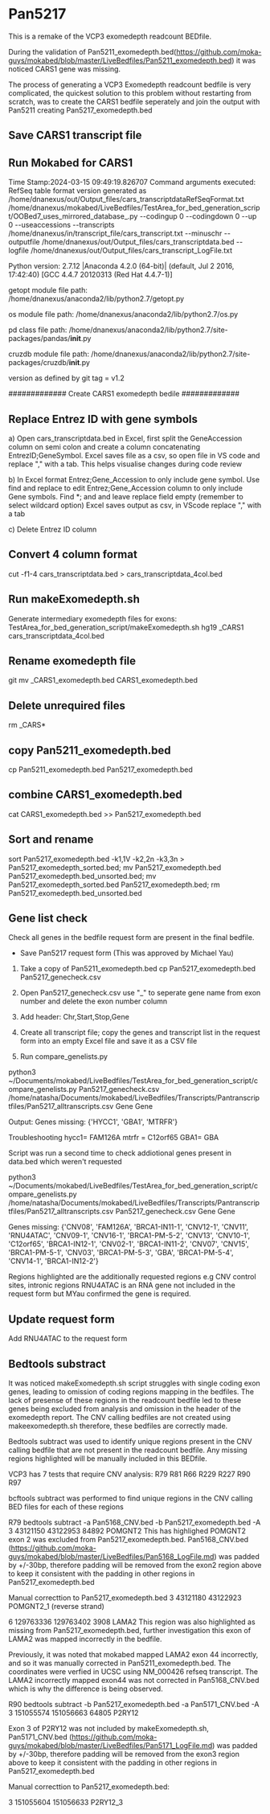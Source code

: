 # Pan5217

This is a remake of the VCP3 exomedepth readcount BEDfile.

During the validation of Pan5211_exomedepth.bed(https://github.com/moka-guys/mokabed/blob/master/LiveBedfiles/Pan5211_exomedepth.bed) it was noticed CARS1 gene was missing.

The process of generating a VCP3 Exomedepth readcount bedfile is very complicated, the quickest solution to this problem without restarting from scratch, was to create the CARS1 bedfile seperately and join the output with Pan5211 creating Pan5217_exomedepth.bed

## Save CARS1 transcript file

## Run Mokabed for CARS1
Time Stamp:2024-03-15 09:49:19.826707
Command arguments executed:
RefSeq table format version generated as /home/dnanexus/out/Output_files/cars_transcriptdataRefSeqFormat.txt
/home/dnanexus/mokabed/LiveBedfiles/TestArea_for_bed_generation_script/OOBed7_uses_mirrored_database_.py --codingup 0 --codingdown 0 --up 0 --useaccessions --transcripts /home/dnanexus/in/transcript_file/cars_transcript.txt --minuschr --outputfile /home/dnanexus/out/Output_files/cars_transcriptdata.bed --logfile /home/dnanexus/out/Output_files/cars_transcript_LogFile.txt 

 Python version: 2.7.12 |Anaconda 4.2.0 (64-bit)| (default, Jul  2 2016, 17:42:40) 
[GCC 4.4.7 20120313 (Red Hat 4.4.7-1)]

 getopt module file path: /home/dnanexus/anaconda2/lib/python2.7/getopt.py

 os module file path: /home/dnanexus/anaconda2/lib/python2.7/os.py

 pd class file path: /home/dnanexus/anaconda2/lib/python2.7/site-packages/pandas/__init__.py

 cruzdb module file path: /home/dnanexus/anaconda2/lib/python2.7/site-packages/cruzdb/__init__.py

version as defined by git tag = v1.2

#############
Create CARS1 exomedepth bedile
#############

## Replace Entrez ID with gene symbols

a) Open cars_transcriptdata.bed in Excel, first split the GeneAccession column on semi colon and create a column concatenating EntrezID;GeneSymbol. Excel saves file as a csv, so open file in VS code and replace "," with a tab. This helps visualise changes during code review

b) In Excel format Entrez;Gene_Accession to only include gene symbol. Use find and replace to edit Entrez;Gene_Accession column to only include Gene symbols. Find *; and and leave replace field empty (remember to select wildcard option) Excel saves output as csv, in VScode replace "," with a tab

c) Delete Entrez ID column

## Convert 4 column format
cut -f1-4 cars_transcriptdata.bed > cars_transcriptdata_4col.bed

## Run makeExomedepth.sh
Generate intermediary exomedepth files for exons:
    TestArea_for_bed_generation_script/makeExomedepth.sh hg19 _CARS1 cars_transcriptdata_4col.bed

## Rename exomedepth file
git mv _CARS1_exomedepth.bed CARS1_exomedepth.bed

## Delete unrequired files
rm _CARS*

## copy Pan5211_exomedepth.bed

cp Pan5211_exomedepth.bed Pan5217_exomedepth.bed

## combine CARS1_exomedepth.bed

cat CARS1_exomedepth.bed >> Pan5217_exomedepth.bed

## Sort and rename
sort Pan5217_exomedepth.bed -k1,1V -k2,2n -k3,3n > Pan5217_exomedepth_sorted.bed; mv Pan5217_exomedepth.bed Pan5217_exomedepth.bed_unsorted.bed; mv Pan5217_exomedepth_sorted.bed Pan5217_exomedepth.bed; rm Pan5217_exomedepth.bed_unsorted.bed

## Gene list check
Check all genes in the bedfile request form are present in the final bedfile.

- Save Pan5217 request form (This was approved by Michael Yau)

1. Take a copy of Pan5211_exomedepth.bed 
    cp Pan5217_exomedepth.bed Pan5217_genecheck.csv

2. Open Pan5217_genecheck.csv use "_" to seperate gene name from exon number and delete the exon number column

3. Add header: Chr,Start,Stop,Gene

4. Create all transcript file; copy the genes and transcript list in the request form into an empty Excel file and save it as a CSV file

5. Run compare_genelists.py

python3 ~/Documents/mokabed/LiveBedfiles/TestArea_for_bed_generation_script/compare_genelists.py Pan5217_genecheck.csv /home/natasha/Documents/mokabed/LiveBedfiles/Transcripts/Pantranscriptfiles/Pan5217_alltranscripts.csv Gene Gene

Output: 
Genes missing:
{'HYCC1', 'GBA1', 'MTRFR'}

Troubleshooting
hycc1= FAM126A 
mtrfr = C12orf65
GBA1= GBA 

Script was run a second time to check addiotional genes present in data.bed which weren't requested

python3 ~/Documents/mokabed/LiveBedfiles/TestArea_for_bed_generation_script/compare_genelists.py /home/natasha/Documents/mokabed/LiveBedfiles/Transcripts/Pantranscriptfiles/Pan5217_alltranscripts.csv Pan5217_genecheck.csv Gene Gene

Genes missing:
{'CNV08', 'FAM126A', 'BRCA1-IN11-1', 'CNV12-1', 'CNV11', 'RNU4ATAC', 'CNV09-1', 'CNV16-1', 'BRCA1-PM-5-2', 'CNV13', 'CNV10-1', 'C12orf65', 'BRCA1-IN12-1', 'CNV02-1', 'BRCA1-IN11-2', 'CNV07', 'CNV15', 'BRCA1-PM-5-1', 'CNV03', 'BRCA1-PM-5-3', 'GBA', 'BRCA1-PM-5-4', 'CNV14-1', 'BRCA1-IN12-2'}

Regions highlighted are the additionally requested regions e.g CNV control sites, intronic regions
RNU4ATAC is an RNA gene not included in the request form but MYau confirmed the gene is required.

## Update request form

Add RNU4ATAC to the request form

## Bedtools substract

It was noticed makeExomedepth.sh script struggles with single coding exon genes, leading to omission of coding regions mapping in the bedfiles.
The lack of presense of these regions in the readcount bedfile led to these genes being excluded from analysis and omission in the header of the exomedepth report. The CNV calling bedfiles are not created using makeexomedepth.sh therefore, these bedfiles are correctly made. 

Bedtools subtract was used to identify unique regions present in the CNV calling bedfile that are not present in the readcount bedfile. Any missing regions highlighted will be manually included in this BEDfile.

VCP3 has 7 tests that require CNV analysis: R79 R81 R66 R229 R227 R90 R97 

bcftools subtract was performed to find unique regions in the CNV calling BED files for each of these regions

R79 
bedtools subtract -a Pan5168_CNV.bed -b Pan5217_exomedepth.bed -A
3	43121150	43122953	84892 POMGNT2 
This has highlighed POMGNT2 exon 2 was excluded from Pan5217_exomedepth.bed. Pan5168_CNV.bed (https://github.com/moka-guys/mokabed/blob/master/LiveBedfiles/Pan5168_LogFile.md) was padded by +/-30bp, therefore padding will be removed from the exon2 region above to keep it consistent with the padding in other regions in Pan5217_exomedepth.bed

Manual correcttion to Pan5217_exomedepth.bed
3   43121180    43122923    POMGNT2_1 (reverse strand)


6	129763336	129763402	3908    LAMA2
This region was also highlighted as missing from Pan5217_exomedepth.bed, further investigation this exon of LAMA2 was mapped incorrectly in the bedfile.

Previously, it was noted that mokabed mapped LAMA2 exon 44 incorrectly, and so it was manually corrected in Pan5211_exomedepth.bed. The coordinates were verfied in UCSC using NM_000426 refseq transcript. The LAMA2 incorrectly mapped exon44 was not corrected in Pan5168_CNV.bed which is why the difference is being observed.

R90
bedtools subtract -b Pan5217_exomedepth.bed -a Pan5171_CNV.bed -A
3	151055574	151056663	64805 P2RY12

Exon 3 of P2RY12 was not included by makeExomedepth.sh, Pan5171_CNV.bed (https://github.com/moka-guys/mokabed/blob/master/LiveBedfiles/Pan5171_LogFile.md) was padded by +/-30bp, therefore padding will be removed from the exon3 region above to keep it consistent with the padding in other regions in Pan5217_exomedepth.bed

Manual correcttion to Pan5217_exomedepth.bed:

3   151055604   151056633   P2RY12_3